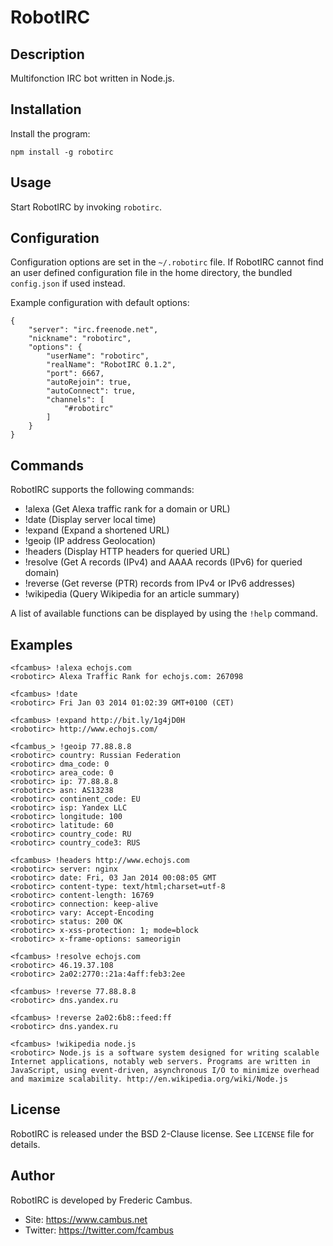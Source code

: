 # RobotIRC

## Description

Multifonction IRC bot written in Node.js.

## Installation

Install the program:

	npm install -g robotirc

## Usage

Start RobotIRC by invoking `robotirc`.

## Configuration

Configuration options are set in the `~/.robotirc` file. If RobotIRC cannot find an user defined configuration file in the home directory, the bundled `config.json` if used instead.

Example configuration with default options:

	{
	    "server": "irc.freenode.net",
	    "nickname": "robotirc",
	    "options": {
	        "userName": "robotirc",
	        "realName": "RobotIRC 0.1.2",
	        "port": 6667,
	        "autoRejoin": true,
	        "autoConnect": true,
	        "channels": [
	            "#robotirc"
	        ]
	    }
	}

## Commands

RobotIRC supports the following commands:

- !alexa (Get Alexa traffic rank for a domain or URL)
- !date (Display server local time)
- !expand (Expand a shortened URL)
- !geoip (IP address Geolocation)
- !headers (Display HTTP headers for queried URL)
- !resolve (Get A records (IPv4) and AAAA records (IPv6) for queried domain)
- !reverse (Get reverse (PTR) records from IPv4 or IPv6 addresses)
- !wikipedia (Query Wikipedia for an article summary)

A list of available functions can be displayed by using the `!help` command.

## Examples

	<fcambus> !alexa echojs.com
	<robotirc> Alexa Traffic Rank for echojs.com: 267098

	<fcambus> !date
	<robotirc> Fri Jan 03 2014 01:02:39 GMT+0100 (CET)

	<fcambus> !expand http://bit.ly/1g4jD0H
	<robotirc> http://www.echojs.com/

	<fcambus_> !geoip 77.88.8.8
	<robotirc> country: Russian Federation
	<robotirc> dma_code: 0
	<robotirc> area_code: 0
	<robotirc> ip: 77.88.8.8
	<robotirc> asn: AS13238
	<robotirc> continent_code: EU
	<robotirc> isp: Yandex LLC
	<robotirc> longitude: 100
	<robotirc> latitude: 60
	<robotirc> country_code: RU
	<robotirc> country_code3: RUS

	<fcambus> !headers http://www.echojs.com
	<robotirc> server: nginx
	<robotirc> date: Fri, 03 Jan 2014 00:08:05 GMT
	<robotirc> content-type: text/html;charset=utf-8
	<robotirc> content-length: 16769
	<robotirc> connection: keep-alive
	<robotirc> vary: Accept-Encoding
	<robotirc> status: 200 OK
	<robotirc> x-xss-protection: 1; mode=block
	<robotirc> x-frame-options: sameorigin

	<fcambus> !resolve echojs.com
	<robotirc> 46.19.37.108
	<robotirc> 2a02:2770::21a:4aff:feb3:2ee

	<fcambus> !reverse 77.88.8.8
	<robotirc> dns.yandex.ru

	<fcambus> !reverse 2a02:6b8::feed:ff
	<robotirc> dns.yandex.ru

	<fcambus> !wikipedia node.js
	<robotirc> Node.js is a software system designed for writing scalable Internet applications, notably web servers. Programs are written in JavaScript, using event-driven, asynchronous I/O to minimize overhead and maximize scalability. http://en.wikipedia.org/wiki/Node.js

## License

RobotIRC is released under the BSD 2-Clause license. See `LICENSE` file for details.

## Author

RobotIRC is developed by Frederic Cambus.

- Site: https://www.cambus.net
- Twitter: https://twitter.com/fcambus
